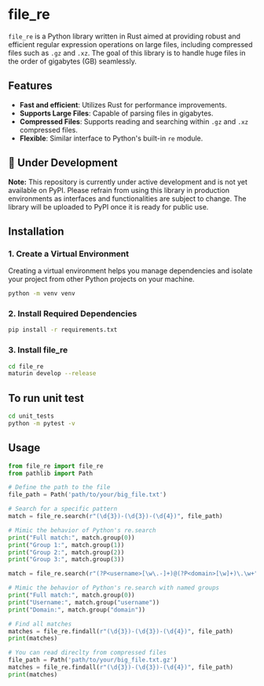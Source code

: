 # file_re

`file_re` is a Python library written in Rust aimed at providing robust and efficient regular expression operations on large files, including compressed files such as `.gz` and `.xz`. The goal of this library is to handle huge files in the order of gigabytes (GB) seamlessly.

## Features

- **Fast and efficient**: Utilizes Rust for performance improvements.
- **Supports Large Files**: Capable of parsing files in gigabytes.
- **Compressed Files**: Supports reading and searching within `.gz` and `.xz` compressed files.
- **Flexible**: Similar interface to Python's built-in `re` module.

## 🚧 Under Development

**Note:** This repository is currently under active development and is not yet available on PyPI. Please refrain from using this library in production environments as interfaces and functionalities are subject to change. The library will be uploaded to PyPI once it is ready for public use.

## Installation

### 1. Create a Virtual Environment

Creating a virtual environment helps you manage dependencies and isolate your project from other Python projects on your machine.

```bash
python -m venv venv
```


### 2. Install Required Dependencies
```bash
pip install -r requirements.txt
```


### 3. Install file_re
```bash
cd file_re
maturin develop --release
```

## To run unit test
```bash
cd unit_tests
python -m pytest -v
```

## Usage
```python
from file_re import file_re
from pathlib import Path

# Define the path to the file
file_path = Path('path/to/your/big_file.txt')

# Search for a specific pattern
match = file_re.search(r"(\d{3})-(\d{3})-(\d{4})", file_path)

# Mimic the behavior of Python's re.search
print("Full match:", match.group(0))
print("Group 1:", match.group(1))
print("Group 2:", match.group(2))
print("Group 3:", match.group(3))

match = file_re.search(r"(?P<username>[\w\.-]+)@(?P<domain>[\w]+)\.\w+", file_path)

# Mimic the behavior of Python's re.search with named groups
print("Full match:", match.group(0))
print("Username:", match.group("username"))
print("Domain:", match.group("domain"))

# Find all matches
matches = file_re.findall(r"(\d{3})-(\d{3})-(\d{4})", file_path)
print(matches)

# You can read direclty from compressed files
file_path = Path('path/to/your/big_file.txt.gz')
matches = file_re.findall(r"(\d{3})-(\d{3})-(\d{4})", file_path)
print(matches)
```

